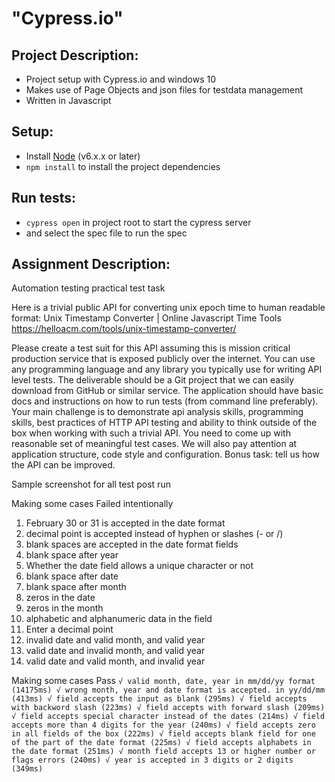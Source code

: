 # "Cypress.io"

## Project Description:
* Project setup with Cypress.io and windows 10
* Makes use of Page Objects and json files for testdata management 
* Written in Javascript

## Setup:
* Install [Node](http://nodejs.org) (v6.x.x or later)
* `npm install` to install the project dependencies

## Run tests:
* `cypress open` in project root to start the cypress server
* and select the spec file to run the spec

## Assignment Description:
Automation testing practical test task

Here is a trivial public API for converting unix epoch time to human readable format:
Unix Timestamp Converter | Online Javascript Time Tools
https://helloacm.com/tools/unix-timestamp-converter/

Please create a test suit for this API assuming this is mission critical production service that is exposed publicly over the internet. You can
use any programming language and any library you typically use for writing API level tests.
The deliverable should be a Git project that we can easily download from GitHub or similar service. The application should have basic docs
and instructions on how to run tests (from command line preferably).
Your main challenge is to demonstrate api analysis skills, programming skills, best practices of HTTP API testing and ability to think outside
of the box when working with such a trivial API. You need to come up with reasonable set of meaningful test cases. We will also pay
attention at application structure, code style and configuration.
Bonus task: tell us how the API can be improved.


Sample screenshot for all test post run

Making some cases Failed intentionally
  1) February 30 or 31 is accepted in the date format
  2) decimal point is accepted instead of hyphen or slashes (- or /)
  3) blank spaces are accepted in the date format fields
  4) blank space after year
  5) Whether the date field allows a unique character or not
  6) blank space after date
  7) blank space after month
  8) zeros in the date
  9) zeros in the month
  10) alphabetic and alphanumeric data in the field
  11) Enter a decimal point
  12) invalid date and valid month, and valid year
  13) valid date and invalid month, and valid year
  14) valid date and valid month, and invalid year
  
Making some cases Pass 
   ` √ valid month, date, year in mm/dd/yy format (14175ms)
    √ wrong month, year and date format is accepted. in yy/dd/mm (413ms)
    √ field accepts the input as blank (295ms)
    √ field accepts with backword slash (223ms)
    √ field accepts with forward slash (209ms)
    √ field accepts special character instead of the dates (214ms)
    √ field accepts more than 4 digits for the year (240ms)
    √ field accepts zero in all fields of the box (222ms)
    √ field accepts blank field for one of the part of the date format (225ms)
    √ field accepts alphabets in the date format (251ms)
    √ month field accepts 13 or higher number or flags errors (240ms)
    √ year is accepted in 3 digits or 2 digits (349ms)
`

